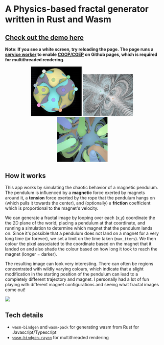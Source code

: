 # A Physics-based fractal generator written in Rust and Wasm

## [Check out the demo here](https://justinleung.me/magnetic-fractals-wasm/)
**Note: If you see a white screen, try reloading the page. The page runs a [service worker](https://github.com/gzuidhof/coi-serviceworker) to enable [COOP/COEP](https://web.dev/coop-coep/) on Github pages, which is required for multithreaded rendering.**

<p align="center" width="100%">
<img src="screenshots/image1.png" alt="drawing" width="33%"/>
<img src="screenshots/image2.jpg" alt="drawing" width="33%"/>
<img src="screenshots/image3.jpg" alt="drawing" width="33%"/>
</p>

## How it works

This app works by simulating the chaotic behavior of a magnetic pendulum. The pendulum is influenced by a **magnetic** force exerted by magnets around it, a **tension** force exerted by the rope that the pendulum hangs on (which pulls it towards the center), and (optionally) a **friction** coefficient which is proportional to the magnet's velocity. 

We can generate a fractal image by looping over each (x,y) coordinate the the 2D plane of the world, placing a pendulum at that coordinate, and running a simulation to determine which magnet that the pendulum lands on. Since it's possible that a pendulum does not land on a magnet for a very long time (or forever), we set a limit on the time taken (`max_iters`). We then colour the pixel associated to the coordinate based on the magnet that it landed on and also shade the colour based on how long it took to reach the magnet (longer = darker).

The resulting image can look very interesting. There can often be regions concentrated with wildly varying colours, which indicate that a slight modification in the starting position of the pendulum can lead to a completely different trajectory and magnet. I personally had a lot of fun playing with different magnet configurations and seeing what fractal images come out!

![](screenshots/image4)


## Tech details
- `wasm-bindgen` and `wasm-pack` for generating wasm from Rust for Javascript/Typescript
- [`wasm-bindgen-rayon`](https://github.com/GoogleChromeLabs/wasm-bindgen-rayon) for multithreaded rendering